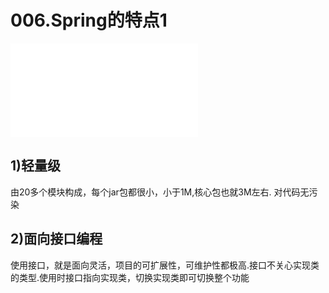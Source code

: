 # 006.Spring的特点1

<iframe src="//player.bilibili.com/player.html?aid=340321445&bvid=BV1q94y1o7ts&cid=565327295&page=6" scrolling="no" border="0" frameborder="no" framespacing="0" allowfullscreen="true"> </iframe>

## 1)轻量级

由20多个模块构成，每个jar包都很小，小于1M,核心包也就3M左右.
对代码无污染

## 2)面向接口编程

使用接口，就是面向灵活，项目的可扩展性，可维护性都极高.接口不关心实现类的类型.使用时接口指向实现类，切换实现类即可切换整个功能